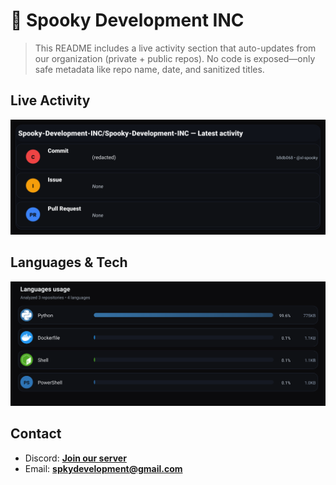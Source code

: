 # 👻 Spooky Development INC

> This README includes a live activity section that auto-updates from our organization (private + public repos). No code is exposed—only safe metadata like repo name, date, and sanitized titles.

## Live Activity
![Repo Snapshot](./assets/repo-snapshot.svg?v=23ae39bc21)

## Languages & Tech
![Languages Usage](./assets/languages.svg?v=c51c2d615f)

## Contact
- Discord: **[Join our server](https://discord.gg/XYspZgEEJb)**
- Email: **spkydevelopment@gmail.com**
